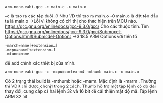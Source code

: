 ```arm-none-eabi-gcc -c main.c -o main.o```

-c là tạo ra các tệp đuôi .0 Như VD thì tạo ra main.o
-0 main.o là đặt tên đầu ta là main.o
->Lỗi vì không có chỉ thị cho thực hiện trên MCU nào.
https://gcc.gnu.org/onlinedocs/gcc-9.3.0/gcc/ Cho các thuộc tính.
Tìm https://gcc.gnu.org/onlinedocs/gcc-9.3.0/gcc/Submodel-Options.html#Submodel-Options ->3.18.5 ARM Options với tiền tố 

```
-march=name[+extension…] 
-mcpu=name[+extension…]
-mtune=name
```
để add chính xác thiệt bị của mình.

```arm-none-eabi-gcc -c -mcpu=cortex-m4 -mthumb main.c -o main.o```

Có 2 trạng thái build là -mthumb hoặc -marm. Mặc định là -marm . Thường thì VDK chỉ được chonj1 trong 2 cách.
Thumb hỗ trợ một tập lệnh có độ dài thay đổi, cung cấp cả hai lệnh 32 và 16 bit để cải thiện mật độ mã.
Tập lệnh ARM 32 bít

